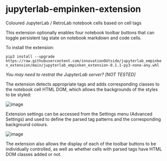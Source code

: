 # jupyterlab-empinken-extension
Coloured JupyterLab / RetroLab notebook cells based on cell tags

This extension optionally enables four notebook toolbar buttons that can toggle persistent tag state on notebook markdown and code cells.

To install the extension:

`pip3 install --upgrade https://raw.githubusercontent.com/innovationOUtside/jupyterlab_empinken_extension/main/jupyterlab_empinken_extension-0.1.1-py3-none-any.whl`

*You may need to restrat the JupyterLab server? [NOT TESTED]*


The extension detects appropriate tags and adds corresponding classes to the notebook cell HTML DOM, which allows the backgrounds of the styles to be styled:

![image](https://user-images.githubusercontent.com/82988/162999814-f3b78849-5c5b-4399-940c-3a73048b40f6.png)

Extension settings can be accessed from the Settings menu (Advanced Settings) and used to define the parsed tag patterns and the corresponding background colours.

![image](https://user-images.githubusercontent.com/82988/163000240-66b291b9-d2b4-4565-9b01-c9785d6df3a8.png)

The extension also allows the display of each of the toolbar buttons to be individually controlled, as well as whether cells with parsed tags have HTML DOM classes added or not.  
